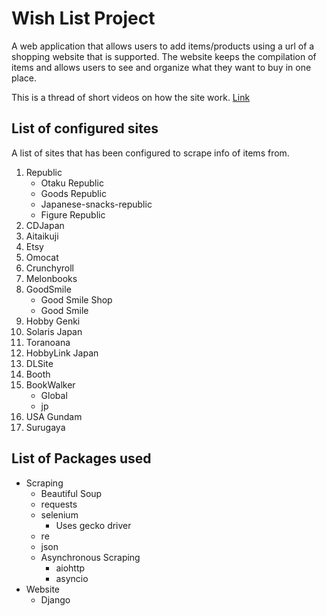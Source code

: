 # Wish List Project
A web application that allows users to add items/products using a url of a shopping website that is supported. The website keeps the compilation of items and allows users to see and organize what they want to buy in one place.

This is a thread of short videos on how the site work. [Link](https://x.com/AstralCzzz/status/1770337003181076607?s=20)


## List of configured sites
A list of sites that has been configured to scrape info of items from.
1. Republic
    * Otaku Republic
    * Goods Republic
    * Japanese-snacks-republic
    * Figure Republic 
2. CDJapan
3. Aitaikuji
4. Etsy
5. Omocat
6. Crunchyroll
7. Melonbooks
8. GoodSmile
    * Good Smile Shop
    * Good Smile
9. Hobby Genki
10. Solaris Japan
11. Toranoana
12. HobbyLink Japan
13. DLSite
14. Booth
15. BookWalker
    * Global
    * jp
16. USA Gundam
17. Surugaya


## List of Packages used
  * Scraping
    * Beautiful Soup
    * requests
    * selenium
      * Uses gecko driver
    * re
    * json
    * Asynchronous Scraping
      * aiohttp
      * asyncio
  * Website
    * Django
